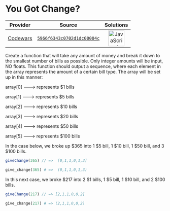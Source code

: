 [_metadata_:generated]: - "true"

# You Got Change?

<!-- INFO TABLE BEGIN -->

| Provider                                        | Source                                                                               | Solutions                                                                                                                                                    |
| :---------------------------------------------: | :----------------------------------------------------------------------------------: | :----------------------------------------------------------------------------------------------------------------------------------------------------------: |
| [Codewars](../../../docs/providers/Codewars.md) | [`5966f6343c0702d1dc00004c`](https://www.codewars.com/kata/5966f6343c0702d1dc00004c) | [<img src="https://res.cloudinary.com/rascaltwo/image/upload/v1631924076/javascript_ehszr7.svg" alt="JavaScript" title="JavaScript" width="50" />](solve.js) |

<!-- INFO TABLE END -->

Create a function that will take any amount of money and break it down to the smallest number of bills as possible. Only integer amounts will be input, NO floats. This function should output a sequence, where each element in the array represents the amount of a certain bill type.
The array will be set up in this manner:

array[0] ---> represents $1 bills

array[1] ---> represents $5 bills

array[2] ---> represents $10 bills

array[3] ---> represents $20 bills

array[4] ---> represents $50 bills

array[5] ---> represents $100 bills

In the case below, we broke up $365 into 1 $5 bill, 1 $10 bill, 1 $50 bill, and 3 $100 bills. 
```javascript
giveChange(365) // =>  [0,1,1,0,1,3]
```
```python
give_change(365) # =>  (0,1,1,0,1,3)
```
In this next case, we broke $217 into 2 $1 bills, 1 $5 bill, 1 $10 bill, and 2 $100 bills. 
```javascript
giveChange(217) // => [2,1,1,0,0,2]
```
```python
give_change(217) # => (2,1,1,0,0,2)
```
